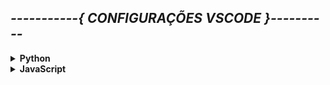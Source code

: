 

##  *-----------{ CONFIGURAÇÕES VSCODE }----------*

<!-- Comentário segue padrão do HTML-->

<details><summary><b>Python</b></summary>

**COFIGURAÇÕES VSCODE PARA PYTHON**  

+ Para visualizar em tempo real as modificações de Markdown no VSCode utilizamos os atalhos `ctrl`+`k` e `v`.

+ As configurações aqui apresentadas servem para todos os sistemas operacionais

+ Configurações em arquivo no VSCode aparecem quando cilcamos no ícone. ![Settings](imagens/settings.png)
 O arquivo é o `settings.json`
---

+ Por padrão o VSCode utiliza `compact folders` que exibe a estrutura de pastas com seu caminho completo. Para desativar essa opção clicamos em `configurações -> settings` e procuramos por compact foldes e então desabilitamos.
---

+ #### Atalhos
> Copy Line Down `Shift`+`Alt`+`DownArrow`  
> Copy Line Up `Shift`+`Alt`+`UpArrow`
---

+ #### Extensões
> Extensão para Python `Python`  
> Extensão para executar diversas linguagens `Code Runner`

+ Para executar a xtensão no terminal e não na output do VSCode, devemos setar a opção `code-runner.runInTerminal` para `true`, por padrão ela vem setada como false.  

+ Para limpar o terminal após executar qualquer comando devemos setar a opção `code-runner.clearPreviousOutput` para `true`, por padrão ela vem setada como false.
    - Por veze, apenas setar o comando `code-runner.clearPreviousOutput` para true não resolve completamente o problema com alimpeza do terminal, então devemos configurar os comandos a serem utilizados na configuração `code-runner.executorMap` e setar na chave `python` os comandos `cls && python -u` (para o caso do CMD do Windows), `cls ; python -u` (para o caso do PowerShell do Windows) ou `clear && python -u` (para o caso do Linux).  

---

</details>

<details><summary><b>JavaScript</b></summary>

</details>




